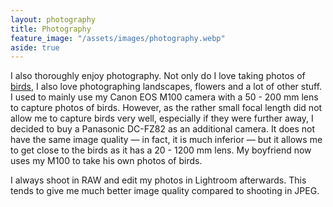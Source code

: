 ```yaml
---
layout: photography
title: Photography
feature_image: "/assets/images/photography.webp"
aside: true 
---
```


I also thoroughly enjoy photography. Not only do I love taking photos of [birds](/birding/), I also love photographing landscapes, flowers and a lot of other stuff. I used to mainly use my Canon EOS M100 camera with a 50 - 200 mm lens to capture photos of birds. However, as the rather small focal length did not allow me to capture birds very well, especially if they were further away, I decided to buy a Panasonic DC-FZ82 as an additional camera. It does not have the same image quality — in fact, it is much inferior — but it allows me to get close to the birds as it has a 20 - 1200 mm lens. My boyfriend now uses my M100 to take his own photos of birds. 

I always shoot in RAW and edit my photos in Lightroom afterwards. This tends to give me much better image quality compared to shooting in JPEG. 